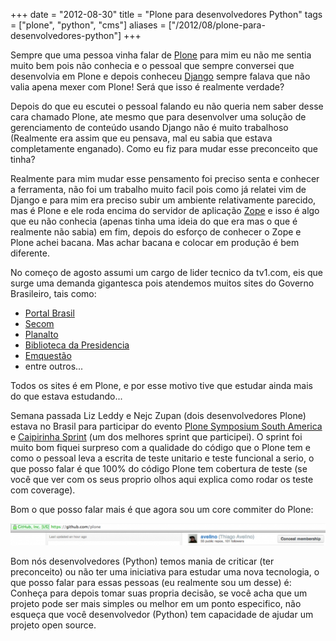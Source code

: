 +++
date = "2012-08-30"
title = "Plone para desenvolvedores Python"
tags = ["plone", "python", "cms"]
aliases = ["/2012/08/plone-para-desenvolvedores-python"]
+++

Sempre que uma pessoa vinha falar de [Plone](http://plone.org/) para mim eu não me sentia muito bem pois não conhecia e o pessoal que sempre conversei que desenvolvia em Plone e depois conheceu [Django](https://www.djangoproject.com/) sempre falava que não valia apena mexer com Plone! Será que isso é realmente verdade?

Depois do que eu escutei o pessoal falando eu não queria nem saber desse cara chamado Plone, ate mesmo que para desenvolver uma solução de gerenciamento de conteúdo usando Django não é muito trabalhoso (Realmente era assim que eu pensava, mal eu sabia que estava completamente enganado). Como eu fiz para mudar esse preconceito que tinha?

Realmente para mim mudar esse pensamento foi preciso senta e conhecer a ferramenta, não foi um trabalho muito facil pois como já relatei vim de Django e para mim era preciso subir um ambiente relativamente parecido, mas é Plone e ele roda encima do servidor de aplicação [Zope](http://www.zope.org/) e isso é algo que eu não conhecia (apenas tinha uma ideia do que era mas o que é realmente não sabia) em fim, depois do esforço de conhecer o Zope e Plone achei bacana. Mas achar bacana e colocar em produção é bem diferente.

No começo de agosto assumi um cargo de lider tecnico da tv1.com, eis que surge uma demanda gigantesca pois atendemos muitos sites do Governo Brasileiro, tais como:

- [Portal Brasil](https://www.brasil.gov.br/)
- [Secom](http://www.secom.gov.br/)
- [Planalto](http://planalto.gov.br/)
- [Biblioteca da Presidencia](http://www.biblioteca.presidencia.gov.br/)
- [Emquestão](http://www.emquestao.gov.br/)
- entre outros...

Todos os sites é em Plone, e por esse motivo tive que estudar ainda mais do que estava estudando...

Semana passada Liz Leddy e Nejc Zupan (dois desenvolvedores Plone) estava no Brasil para participar do evento [Plone Symposium South America](http://www.plonesymposium.com.br/) e [Caipirinha Sprint](http://plone.org/events/regional/pssa/2012/caipirinha-sprint) (um dos melhores sprint que participei). O sprint foi muito bom fiquei surpreso com a qualidade do código que o Plone tem e como o pessoal leva a escrita de teste unitario e teste funcional a serio, o que posso falar é que 100% do código Plone tem cobertura de teste (se você que ver com os seus proprio olhos aqui explica como rodar os teste com coverage).

Bom o que posso falar mais é que agora sou um core commiter do Plone:

![join on plone organization](/blog/plone-join.png)

Bom nós desenvolvedores (Python) temos mania de criticar (ter preconceito) ou não ter uma iniciativa para estudar uma nova tecnologia, o que posso falar para essas pessoas (eu realmente sou um desse) é: Conheça para depois tomar suas propria decisão, se você acha que um projeto pode ser mais simples ou melhor em um ponto especifico, não esqueça que você desenvolvedor (Python) tem capacidade de ajudar um projeto open source.
